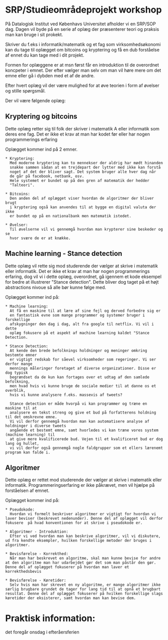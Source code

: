 # SRP/Studieområdeprojekt workshop
På Datalogisk Institut ved Københavs Universitet afholder vi en SRP/SOP dag.
Dagen vil byde på en serie af oplæg der præsenterer teori og praksis man kan
bruge i sit prokekt.

Skriver du f.eks i informatik/matematik og et fag som virksomhedsøkonomi kan
du tage til oplægget om bitcoins og kryptering og få en dub forståelse af 
ennet du kan tage med i dit projekt.

Formen for oplæggene er at msn først får en introduktion til de overordnet
koncpeter i emnet. Der efter vælger man selv om man vil høre mere om det 
emne eller gå i dybden med et af de andre. 

Efter hvert oplæg vil der være mulighed for at øve teorien i form af 
øvelser og stille spørgsmål.

Der vil være følgende oplæg:


## Kryptering og bitcoins
Dette oplæg retter sig til folk der skriver i matematik A eller informatik
som deres ene fag. Det er ikke et krav at man har kodet før eller har 
nogen programmerings erfaring

Oplægget kommer ind på 2 emner.

    * Kryptering:
      Med moderne kryptering kan to mennekser der aldrig har mødt hinanden
      snakke sammen sådan at en trejdepart der lytter med ikke kan forstå
      noget af det der bliver sagt. Det system bruger alle hver dag når
      de går på facebook, netbank, osv.
      Hele systemet er bundet op på den gren af matematik der hedder
      "Talteori". 

    * Bitcoins:
      Den anden del af oplægget viser hvordan de algoritmer der bliver brugt
      i kryptering også kan anvendes til at bygge en digital valuta der ikke
      er bundet op på en nationalbank men matematik istedet. 
      
    * Øvelser:
      Til øvelserne vil vi gennemgå hvordan man krypterer sine beskeder og se
      hvor svære de er at knække. 


## Machine learning - Stance detection
Dette oplæg vil rette sig mod studerende der vælger at skrive i matematik eller informatik.
Det er ikke et krav at man har nogen programmerings erfaring, dog vil vi i dette oplæg, overordnet,
gå igennem et kode eksempel for bedre at illustrerer "Stance detection". Dette bliver dog taget på
et højt abstractions nivoue så alle bør kunne følge med. 

Oplægget kommer ind på:


    * Machine learning:
      At få en maskine til at lære af sine fejl og derved forbedre sig er 
      en fantastisk evne som mange programmer og systemer bruger i forskellige
      afskygninger den dag i dag, alt fra google til netflix. Vi vil i dette 
      oplæg fokusere på et aspekt af machine learning kaldet "Stance Detection.

    * Stance Detection:
      At kende den brede befolknings holdninger og meninger omkring bestemte emner 
      er vigtigt redskab for såevel virksomheder som regeringer. Vi ser derfor mange
      mennings måleringer foretaget af diverse organizationer. Disse er dog typisk
      begrændset da de kun kan fortages over et udtag af den samlede befolkning, 
      men hvad hvis vi kunne bruge de sociale medier til at danne os et overblik, 
      hvis vi kunne analysere f.eks. massevis af tweets? 
      
      Stance detection er måde hvorpå vi kan programmer og træne en maskine til at 
      analysere en tekst streng og give et bud på forfatterens holdning til det omskrevne emne.
      Vi vil derfor gennemgå hvordan man kan automatisere analyse af holdninger i diverse tweets
      angående et bestemt emne, samt hvorledes vi kan træne vores system (machine learning) til
      at give mere kvalificerede bud. Vejen til et kvalificeret bud er dog lang og hullet, 
      vi vil derfor også gennemgå nogle faldgrupper som et ellers lærenemt program kan falde i.  

## Algoritmer
Dette oplæg er rettet mod studerende der vælger at skrive i matematik eller informatik.
Programmeringserfaring er ikke påkrævet, men vil hjælpe på forståelsen af emnet.

Oplægget kommer ind på:


    * Pseudokode:
      Hvordan vi formelt beskriver algoritmer er vigtigt for hvordan vi laver beviser (beskrevet nedenunder). Denne del af oplægget vil derfor fokusere  på hvad konventionen for at skrive i pseudokode er.

    * Algoritmer - Introduktion:
      Efter vi ved hvordan man kan beskrive algoritmer, vil vi diskutere, ud fra kendte eksempler, hvilken forskellige metoder der bruges i algoritmer.

    * Bevisførelse - Korrekthed:
      Når man har beskrevet en algoritme, skal man kunne bevise for andre at den algoritme man har udarbejdet gør det som man påstår den gør. Denne del af oplægget fokuserer på hvordan man laver et korrekthedsbevis

    * Bevisførelse - Køretider:
      Selv hvis man har skrevet en ny algoritme, er mange algoritmer ikke særlig brugbare grundet de tager for lang tid til at opnå et brugbart resultat. Denne del af oplægget fokuserer på hvilken forskellige slags køretider der eksisterer, samt hvordan man kan bevise dem.


# Praktisk information:
det foregår onsdag i efteråersferien
